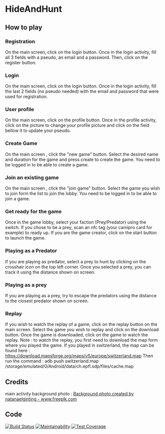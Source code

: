 # HideAndHunt

## How to play 

### Registration 
On the main screen, click on the login button. 
Once in the login activity, fill all 3 fields with a pseudo, an email and a password.
Then, click on the register button. 

### Login 
On the main screen, click on the login button. 
Once in the login activity, fill the last 2 fields (no pseudo needed) with the email and password that were used for registration.

### User profile 
On the main screen, click on the profile button. 
Once in the profile activity, click on the picture to change your profile picture and click on the field bellow it to update your pseudo. 

### Create Game 
On the main screen , click the "new game" button. 
Select the desired name and duration for the game and press create to create the game. 
You need to be logged in to be able to create a game.

### Join an existing game 
On the main screen , click the "join game" button.
Select the game you wish to join form the list to join the lobby. 
You need to be logged in to be able to join a game.

### Get ready for the game 
Once in the game lobby, select your faction (Prey/Predator) using the switch. 
If you chose to be a prey, scan an nfc tag (your camipro card for example) to ready up. 
If you are the game creator, click on the start button to launch the game.

### Playing as a Predator
If you are playing as predator, select a prey to hunt by clicking on the crosshair icon on the top left corner. 
Once you selected a prey, you can track it using the distance shown on screen. 

### Playing as a prey 
If you are playing as a prey, try to escape the predators using the distance to the closest predator shown on screen.

### Replay
If you wish to watch the replay of a game, click on the replay button on the main screen. 
Select the game you wish to replay and click on the download button. 
Once the game is downloaded, click on the game to watch the replay.
Note : to watch the replay, you first need to download the map form where you played the game. 
If you played in switzerland, the map can be found here : https://download.mapsforge.org/maps/v5/europe/switzerland.map
Then run the command : adb push switzerland.map /storage/emulated/0/Android/data/ch.epfl.sdp/files/cache.map

## Credits 

main activity background photo : <a href="https://www.freepik.com/free-photos-vectors/background">Background photo created by natanaelginting - www.freepik.com</a>

## Code 

[![Build Status](https://travis-ci.org/Hide-Hunt/HideAndHunt.svg?branch=master)](https://travis-ci.org/Hide-Hunt/HideAndHunt)
[![Maintainability](https://api.codeclimate.com/v1/badges/08a07eac60241c6ca861/maintainability)](https://codeclimate.com/github/Hide-Hunt/HideAndHunt/maintainability)
[![Test Coverage](https://api.codeclimate.com/v1/badges/08a07eac60241c6ca861/test_coverage)](https://codeclimate.com/github/Hide-Hunt/HideAndHunt/test_coverage)
